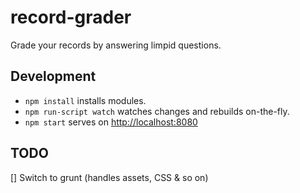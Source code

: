 # record-grader

Grade your records by answering limpid questions.

## Development

* `npm install` installs modules.
* `npm run-script watch` watches changes and rebuilds on-the-fly.
* `npm start` serves on [http://localhost:8080](http://localhost:8080)

## TODO
[] Switch to grunt (handles assets, CSS & so on)
